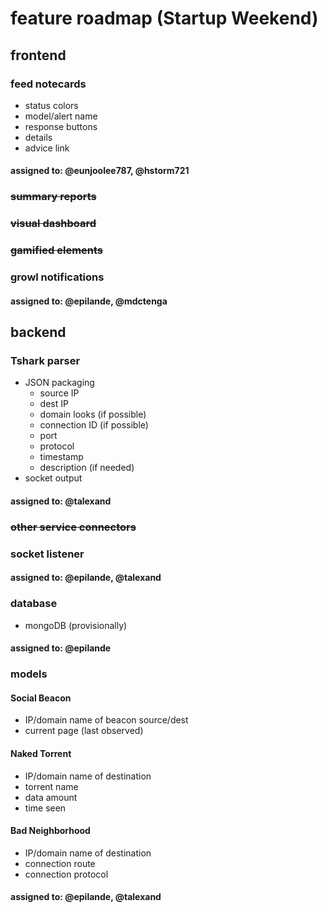 # feature roadmap (Startup Weekend)

## frontend

### feed notecards

- status colors
- model/alert name
- response buttons
- details
- advice link

#### assigned to: @eunjoolee787, @hstorm721

### <del>summary reports</del>
### <del>visual dashboard</del>
### <del>gamified elements</del>
### growl notifications

#### assigned to: @epilande, @mdctenga

## backend

### Tshark parser

- JSON packaging
    - source IP
    - dest IP
    - domain looks (if possible)
    - connection ID (if possible)
    - port
    - protocol
    - timestamp
    - description (if needed)
- socket output

#### assigned to: @talexand

### <del>other service connectors</del>

### socket listener

#### assigned to: @epilande, @talexand

### database

- mongoDB (provisionally)

#### assigned to: @epilande

### models

#### Social Beacon

- IP/domain name of beacon source/dest
- current page (last observed)

#### Naked Torrent

- IP/domain name of destination
- torrent name
- data amount
- time seen

#### Bad Neighborhood

- IP/domain name of destination
- connection route
- connection protocol

#### assigned to: @epilande, @talexand
